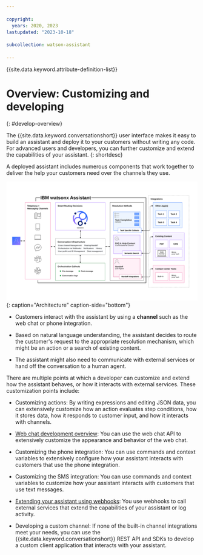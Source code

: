 ```yaml
---

copyright:
  years: 2020, 2023
lastupdated: "2023-10-18"

subcollection: watson-assistant

---
```


{{site.data.keyword.attribute-definition-list}}

# Overview: Customizing and developing
{: #develop-overview}

The {{site.data.keyword.conversationshort}} user interface makes it easy to build an assistant and deploy it to your customers without writing any code. For advanced users and developers, you can further customize and extend the capabilities of your assistant.
{: shortdesc}

A deployed assistant includes numerous components that work together to deliver the help your customers need over the channels they use.

![{{site.data.keyword.conversationshort}} architecture diagram](images/arch-detail.svg){: caption="Architecture" caption-side="bottom"}

- Customers interact with the assistant by using a **channel** such as the web chat or phone integration.

- Based on natural language understanding, the assistant decides to route the customer's request to the appropriate resolution mechanism, which might be an action or a search of existing content.

- The assistant might also need to communicate with external services or hand off the conversation to a human agent.

There are multiple points at which a developer can customize and extend how the assistant behaves, or how it interacts with external services. These customization points include:

- Customizing actions: By writing expressions and editing JSON data, you can extensively customize how an action evaluates step conditions, how it stores data, how it responds to customer input, and how it interacts with channels.

- [Web chat development overview](/docs/watson-assistant?topic=watson-assistant-web-chat-develop): You can use the web chat API to extensively customize the appearance and behavior of the web chat.

- Customizing the phone integration: You can use commands and context variables to extensively configure how your assistant interacts with customers that use the phone integration. 

- Customizing the SMS integration: You can use commands and context variables to customize how your assistant interacts with customers that use text messages. 

- [Extending your assistant using webhooks](/docs/watson-assistant?topic=watson-assistant-webhook-overview): You use webhooks to call external services that extend the capabilities of your assistant or log activity.

- Developing a custom channel: If none of the built-in channel integrations meet your needs, you can use the {{site.data.keyword.conversationshort}} REST API and SDKs to develop a custom client application that interacts with your assistant.
